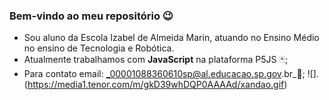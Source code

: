 ### Bem-vindo ao meu repositório 😉

- Sou aluno da Escola Izabel de Almeida Marin, atuando no Ensino Médio no ensino de Tecnologia e Robótica.
- Atualmente trabalhamos com **JavaScript** na plataforma P5JS 🃏;
- Para contato email: _00001088360610sp@al.educacao.sp.gov.br_📩;
  ![].(https://media1.tenor.com/m/gkD39whDQP0AAAAd/xandao.gif)
